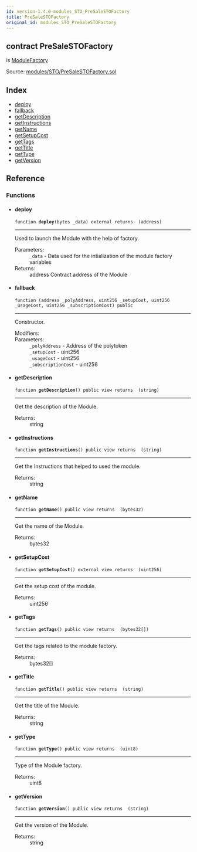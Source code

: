 ```yaml
---
id: version-1.4.0-modules_STO_PreSaleSTOFactory
title: PreSaleSTOFactory
original_id: modules_STO_PreSaleSTOFactory
---
```


<div class="contract-doc"><div class="contract"><h2 class="contract-header"><span class="contract-kind">contract</span> PreSaleSTOFactory</h2><p class="base-contracts"><span>is</span> <a href="modules_ModuleFactory.html">ModuleFactory</a></p><div class="source">Source: <a href="git+https://github.com/PolymathNetwork/polymath-core/blob/v1.4.0/contracts/modules/STO/PreSaleSTOFactory.sol" target="_blank">modules/STO/PreSaleSTOFactory.sol</a></div></div><div class="index"><h2>Index</h2><ul><li><a href="modules_STO_PreSaleSTOFactory.html#deploy">deploy</a></li><li><a href="modules_STO_PreSaleSTOFactory.html#">fallback</a></li><li><a href="modules_STO_PreSaleSTOFactory.html#getDescription">getDescription</a></li><li><a href="modules_STO_PreSaleSTOFactory.html#getInstructions">getInstructions</a></li><li><a href="modules_STO_PreSaleSTOFactory.html#getName">getName</a></li><li><a href="modules_STO_PreSaleSTOFactory.html#getSetupCost">getSetupCost</a></li><li><a href="modules_STO_PreSaleSTOFactory.html#getTags">getTags</a></li><li><a href="modules_STO_PreSaleSTOFactory.html#getTitle">getTitle</a></li><li><a href="modules_STO_PreSaleSTOFactory.html#getType">getType</a></li><li><a href="modules_STO_PreSaleSTOFactory.html#getVersion">getVersion</a></li></ul></div><div class="reference"><h2>Reference</h2><div class="functions"><h3>Functions</h3><ul><li><div class="item function"><span id="deploy" class="anchor-marker"></span><h4 class="name">deploy</h4><div class="body"><code class="signature">function <strong>deploy</strong><span>(bytes _data) </span><span>external </span><span>returns  (address) </span></code><hr/><div class="description"><p>Used to launch the Module with the help of factory.</p></div><dl><dt><span class="label-parameters">Parameters:</span></dt><dd><div><code>_data</code> - Data used for the intialization of the module factory variables</div></dd><dt><span class="label-return">Returns:</span></dt><dd>address Contract address of the Module</dd></dl></div></div></li><li><div class="item function"><span id="fallback" class="anchor-marker"></span><h4 class="name">fallback</h4><div class="body"><code class="signature">function <strong></strong><span>(address _polyAddress, uint256 _setupCost, uint256 _usageCost, uint256 _subscriptionCost) </span><span>public </span></code><hr/><div class="description"><p>Constructor.</p></div><dl><dt><span class="label-modifiers">Modifiers:</span></dt><dd></dd><dt><span class="label-parameters">Parameters:</span></dt><dd><div><code>_polyAddress</code> - Address of the polytoken</div><div><code>_setupCost</code> - uint256</div><div><code>_usageCost</code> - uint256</div><div><code>_subscriptionCost</code> - uint256</div></dd></dl></div></div></li><li><div class="item function"><span id="getDescription" class="anchor-marker"></span><h4 class="name">getDescription</h4><div class="body"><code class="signature">function <strong>getDescription</strong><span>() </span><span>public </span><span>view </span><span>returns  (string) </span></code><hr/><div class="description"><p>Get the description of the Module.</p></div><dl><dt><span class="label-return">Returns:</span></dt><dd>string</dd></dl></div></div></li><li><div class="item function"><span id="getInstructions" class="anchor-marker"></span><h4 class="name">getInstructions</h4><div class="body"><code class="signature">function <strong>getInstructions</strong><span>() </span><span>public </span><span>view </span><span>returns  (string) </span></code><hr/><div class="description"><p>Get the Instructions that helped to used the module.</p></div><dl><dt><span class="label-return">Returns:</span></dt><dd>string</dd></dl></div></div></li><li><div class="item function"><span id="getName" class="anchor-marker"></span><h4 class="name">getName</h4><div class="body"><code class="signature">function <strong>getName</strong><span>() </span><span>public </span><span>view </span><span>returns  (bytes32) </span></code><hr/><div class="description"><p>Get the name of the Module.</p></div><dl><dt><span class="label-return">Returns:</span></dt><dd>bytes32</dd></dl></div></div></li><li><div class="item function"><span id="getSetupCost" class="anchor-marker"></span><h4 class="name">getSetupCost</h4><div class="body"><code class="signature">function <strong>getSetupCost</strong><span>() </span><span>external </span><span>view </span><span>returns  (uint256) </span></code><hr/><div class="description"><p>Get the setup cost of the module.</p></div><dl><dt><span class="label-return">Returns:</span></dt><dd>uint256</dd></dl></div></div></li><li><div class="item function"><span id="getTags" class="anchor-marker"></span><h4 class="name">getTags</h4><div class="body"><code class="signature">function <strong>getTags</strong><span>() </span><span>public </span><span>view </span><span>returns  (bytes32[]) </span></code><hr/><div class="description"><p>Get the tags related to the module factory.</p></div><dl><dt><span class="label-return">Returns:</span></dt><dd>bytes32[]</dd></dl></div></div></li><li><div class="item function"><span id="getTitle" class="anchor-marker"></span><h4 class="name">getTitle</h4><div class="body"><code class="signature">function <strong>getTitle</strong><span>() </span><span>public </span><span>view </span><span>returns  (string) </span></code><hr/><div class="description"><p>Get the title of the Module.</p></div><dl><dt><span class="label-return">Returns:</span></dt><dd>string</dd></dl></div></div></li><li><div class="item function"><span id="getType" class="anchor-marker"></span><h4 class="name">getType</h4><div class="body"><code class="signature">function <strong>getType</strong><span>() </span><span>public </span><span>view </span><span>returns  (uint8) </span></code><hr/><div class="description"><p>Type of the Module factory.</p></div><dl><dt><span class="label-return">Returns:</span></dt><dd>uint8</dd></dl></div></div></li><li><div class="item function"><span id="getVersion" class="anchor-marker"></span><h4 class="name">getVersion</h4><div class="body"><code class="signature">function <strong>getVersion</strong><span>() </span><span>public </span><span>view </span><span>returns  (string) </span></code><hr/><div class="description"><p>Get the version of the Module.</p></div><dl><dt><span class="label-return">Returns:</span></dt><dd>string</dd></dl></div></div></li></ul></div></div></div>

